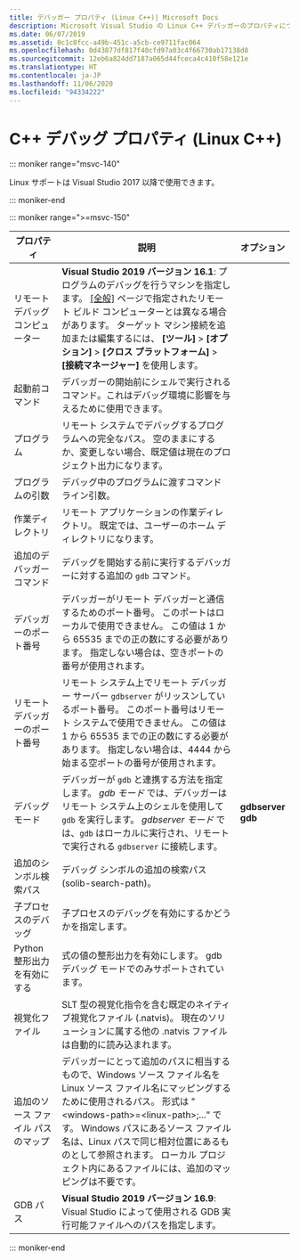 ```yaml
---
title: デバッガー プロパティ (Linux C++)| Microsoft Docs
description: Microsoft Visual Studio の Linux C++ デバッガーのプロパティについて説明します
ms.date: 06/07/2019
ms.assetid: 0c1c0fcc-a49b-451c-a5cb-ce9711fac064
ms.openlocfilehash: 0d43877df817f40cfd97a03c4f66730ab17138d8
ms.sourcegitcommit: 12eb6a824dd7187a065d44fceca4c410f58e121e
ms.translationtype: HT
ms.contentlocale: ja-JP
ms.lasthandoff: 11/06/2020
ms.locfileid: "94334222"
---
```

# <a name="c-debugging-properties-linux-c"></a>C++ デバッグ プロパティ (Linux C++)

::: moniker range="msvc-140"

Linux サポートは Visual Studio 2017 以降で使用できます。

::: moniker-end

::: moniker range=">=msvc-150"

| プロパティ | 説明 | オプション |
|--|--|--|
| リモート デバッグ コンピューター | **Visual Studio 2019 バージョン 16.1**: プログラムのデバッグを行うマシンを指定します。 [[全般]](general-linux.md) ページで指定されたリモート ビルド コンピューターとは異なる場合があります。 ターゲット マシン接続を追加または編集するには、 **[ツール]**  >  **[オプション]**  >  **[クロス プラットフォーム]**  >  **[接続マネージャー]** を使用します。 |
| 起動前コマンド | デバッガーの開始前にシェルで実行されるコマンド。これはデバッグ環境に影響を与えるために使用できます。 |
| プログラム | リモート システムでデバッグするプログラムへの完全なパス。 空のままにするか、変更しない場合、既定値は現在のプロジェクト出力になります。 |
| プログラムの引数 | デバッグ中のプログラムに渡すコマンド ライン引数。 |
| 作業ディレクトリ | リモート アプリケーションの作業ディレクトリ。 既定では、ユーザーのホーム ディレクトリになります。 |
| 追加のデバッガー コマンド | デバッグを開始する前に実行するデバッガーに対する追加の `gdb` コマンド。 |
| デバッガーのポート番号 | デバッガーがリモート デバッガーと通信するためのポート番号。 このポートはローカルで使用できません。 この値は 1 から 65535 までの正の数にする必要があります。 指定しない場合は、空きポートの番号が使用されます。 |
| リモート デバッガーのポート番号 | リモート システム上でリモート デバッガー サーバー `gdbserver` がリッスンしているポート番号。 このポート番号はリモート システムで使用できません。 この値は 1 から 65535 までの正の数にする必要があります。 指定しない場合は、4444 から始まる空ポートの番号が使用されます。 |
| デバッグ モード | デバッガーが `gdb` と連携する方法を指定します。 *gdb モード* では、デバッガーはリモート システム上のシェルを使用して `gdb` を実行します。 *gdbserver モード* では、`gdb` はローカルに実行され、リモートで実行される `gdbserver` に接続します。 | **gdbserver**<br/>**gdb** |
| 追加のシンボル検索パス | デバッグ シンボルの追加の検索パス (solib-search-path)。 |
| 子プロセスのデバッグ | 子プロセスのデバッグを有効にするかどうかを指定します。 |
| Python 整形出力を有効にする | 式の値の整形出力を有効にします。 gdb デバッグ モードでのみサポートされています。 |
| 視覚化ファイル | SLT 型の視覚化指令を含む既定のネイティブ視覚化ファイル (.natvis)。 現在のソリューションに属する他の .natvis ファイルは自動的に読み込まれます。 |
| 追加のソース ファイル パスのマップ | デバッガーにとって追加のパスに相当するもので、Windows ソース ファイル名を Linux ソース ファイル名にマッピングするために使用されるパス。 形式は "\<windows-path>=\<linux-path>;..." です。 Windows パスにあるソース ファイル名は、Linux パスで同じ相対位置にあるものとして参照されます。 ローカル プロジェクト内にあるファイルには、追加のマッピングは不要です。 |
| GDB パス | **Visual Studio 2019 バージョン 16.9**: Visual Studio によって使用される GDB 実行可能ファイルへのパスを指定します。 |

::: moniker-end
